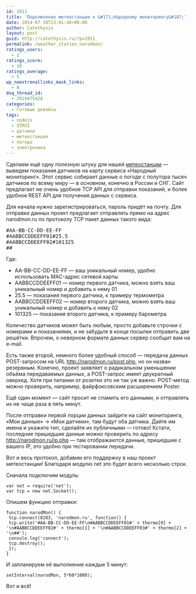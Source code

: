 ```yaml
---
id: 1911
title: 'Подключение метеостанции к &#171;Народному мониторингу&#187;'
date: 2014-07-30T23:01:48+00:00
author: Catethysis
layout: post
guid: http://catethysis.ru/?p=1911
permalink: /weather_station_narodmon/
ratings_users:
  - 2
ratings_score:
  - 10
ratings_average:
  - 5
wp_noextrenallinks_mask_links:
  - 0
dsq_thread_id:
  - 2919475428
categories:
  - Готовые девайсы
tags:
  - nodejs
  - STM32
  - датчики
  - метеостанция
  - погода
  - электроника
---
```

Сделаем ещё одну полезную штуку для нашей [метеостанции](http://catethysis.ru/stm32_nodejs_meteostation_with_mysql_log/ "Метеостанция с историей") — выведем показания датчиков на карту сервиса &#171;Народный мониторинг&#187;. Этот сервис собирает данные о погоде с полутора тысяч датчиков по всему миру — в основном, конечно в России и СНГ. Сайт предлагает не очень удобное TCP API для отправки показаний, и более удобное REST API для получения данных с сервиса.

Для начала нужно зарегистрироваться, пароль придёт на почту. Для отправки данных проект предлагает отправлять прямо на адрес narodmon.ru по протоколу TCP пакет данных такого вида:

<pre>#AA-BB-CC-DD-EE-FF
#AABBCCDDEEFF01#25.5
#AABBCCDDEEFF02#101325
##</pre>

Где:

  * AA-BB-CC-DD-EE-FF — ваш уникальный номер, удобно использовать MAC-адрес сетевой карты
  * AABBCCDDEEFF01 — номер первого датчика, можно взять ваш уникальный номер и добавить к нему 01
  * 25.5 — показания первого датчика, к примеру термометра
  * AABBCCDDEEFF02 — номер второго датчика, можно взять ваш уникальный номер и добавить к нему 02
  * 101325 — показания второго датчика, к примеру барометра

Количество датчиков может быть любым, просто добавьте строчки с номерами и показаниями, и не забудьте в конце посылки отправить две решётки. Впрочем, о неверном формате данных сервер сообщит вам на e-mail.

Есть также второй, немного более удобный способ — передача данных POST-запросом на URL http://narodmon.ru/post.php, но он назван резервным. Конечно, проект заявляет о радикальном уменьшении объёма передаваемых данных, а POST-запрос имеет двукратный оверхед. Хотя при питании от розетки это не так уж важно. POST-метод можно проверить, например, файрфоксовским расширением Poster.

Ещё один момент — сайт просит не спамить его данными, и отправлять их не чаще раза в пять минут.

После отправки первой порции данных зайдите на сайт мониторинга, &#171;Мои данные&#187; -> &#171;Мои датчики&#187;, там будут оба датчика. Дайте им имена и укажите тип, сделайте их публичными — готово! Кстати, последние пришедшие данные можно проверить по адресу http://narodmon.ru/ip.php — там отображаются данные, пришедшие с вашего IP, это удобно при тестировании передачи.

Вот и весь протокол, добавим его поддержку в наш проект метеостанции! Благодаря модулю net это будет всего несколько строк.
  
Сначала подключим модуль:

<pre><code class="javascript">var net = require('net');
var tcp = new net.Socket();</code></pre>

Опишем функцию отправки:

<pre><code class="javascript">function narodMon() {
 tcp.connect(8283, 'narodmon.ru', function() {
 tcp.write('#AA-BB-CC-DD-EE-FF\n#AABBCCDDEEFF01#' + thermo[0] + '\n#AABBCCDDEEFF02#' + thermo[1] + '\n#AABBCCDDEEFF03#' + thermo[2] + '\n##');
 console.log('connect');
 tcp.destroy();
 });
}</code></pre>

И запланируем её выполнение каждые 5 минут:

<pre><code class="javascript">setInterval(narodMon, 5*60*1000);</code></pre>

Вот и всё!